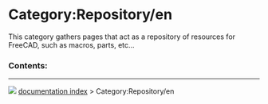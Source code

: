 # Category:Repository/en
This category gathers pages that act as a repository of resources for FreeCAD, such as macros, parts, etc\...

### Contents:



---
![](images/Right_arrow.png) [documentation index](../README.md) > Category:Repository/en
